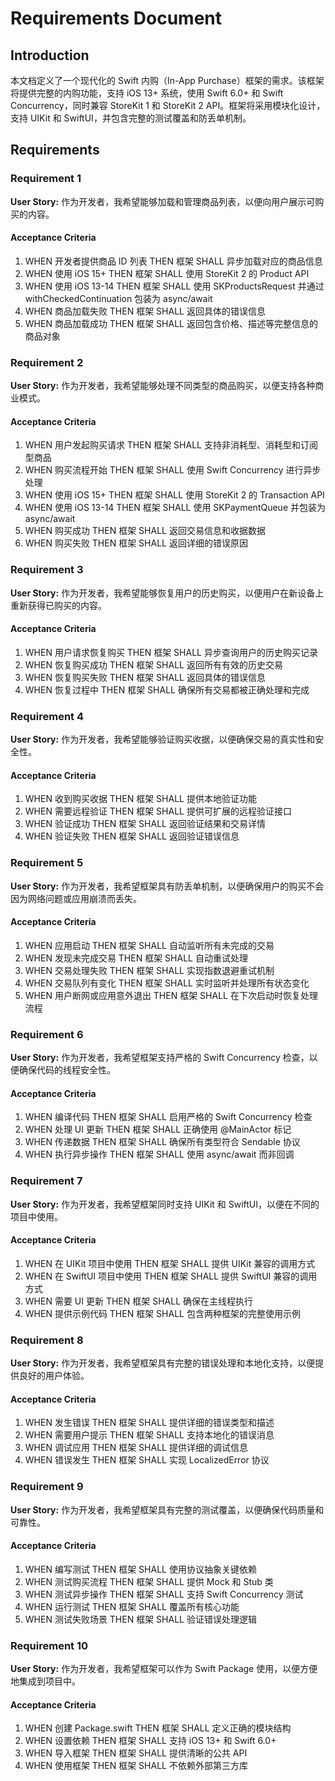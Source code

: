 # Requirements Document

## Introduction

本文档定义了一个现代化的 Swift 内购（In-App Purchase）框架的需求。该框架将提供完整的内购功能，支持 iOS 13+ 系统，使用 Swift 6.0+ 和 Swift Concurrency，同时兼容 StoreKit 1 和 StoreKit 2 API。框架将采用模块化设计，支持 UIKit 和 SwiftUI，并包含完整的测试覆盖和防丢单机制。

## Requirements

### Requirement 1

**User Story:** 作为开发者，我希望能够加载和管理商品列表，以便向用户展示可购买的内容。

#### Acceptance Criteria

1. WHEN 开发者提供商品 ID 列表 THEN 框架 SHALL 异步加载对应的商品信息
2. WHEN 使用 iOS 15+ THEN 框架 SHALL 使用 StoreKit 2 的 Product API
3. WHEN 使用 iOS 13-14 THEN 框架 SHALL 使用 SKProductsRequest 并通过 withCheckedContinuation 包装为 async/await
4. WHEN 商品加载失败 THEN 框架 SHALL 返回具体的错误信息
5. WHEN 商品加载成功 THEN 框架 SHALL 返回包含价格、描述等完整信息的商品对象

### Requirement 2

**User Story:** 作为开发者，我希望能够处理不同类型的商品购买，以便支持各种商业模式。

#### Acceptance Criteria

1. WHEN 用户发起购买请求 THEN 框架 SHALL 支持非消耗型、消耗型和订阅型商品
2. WHEN 购买流程开始 THEN 框架 SHALL 使用 Swift Concurrency 进行异步处理
3. WHEN 使用 iOS 15+ THEN 框架 SHALL 使用 StoreKit 2 的 Transaction API
4. WHEN 使用 iOS 13-14 THEN 框架 SHALL 使用 SKPaymentQueue 并包装为 async/await
5. WHEN 购买成功 THEN 框架 SHALL 返回交易信息和收据数据
6. WHEN 购买失败 THEN 框架 SHALL 返回详细的错误原因

### Requirement 3

**User Story:** 作为开发者，我希望能够恢复用户的历史购买，以便用户在新设备上重新获得已购买的内容。

#### Acceptance Criteria

1. WHEN 用户请求恢复购买 THEN 框架 SHALL 异步查询用户的历史购买记录
2. WHEN 恢复购买成功 THEN 框架 SHALL 返回所有有效的历史交易
3. WHEN 恢复购买失败 THEN 框架 SHALL 返回具体的错误信息
4. WHEN 恢复过程中 THEN 框架 SHALL 确保所有交易都被正确处理和完成

### Requirement 4

**User Story:** 作为开发者，我希望能够验证购买收据，以便确保交易的真实性和安全性。

#### Acceptance Criteria

1. WHEN 收到购买收据 THEN 框架 SHALL 提供本地验证功能
2. WHEN 需要远程验证 THEN 框架 SHALL 提供可扩展的远程验证接口
3. WHEN 验证成功 THEN 框架 SHALL 返回验证结果和交易详情
4. WHEN 验证失败 THEN 框架 SHALL 返回验证错误信息

### Requirement 5

**User Story:** 作为开发者，我希望框架具有防丢单机制，以便确保用户的购买不会因为网络问题或应用崩溃而丢失。

#### Acceptance Criteria

1. WHEN 应用启动 THEN 框架 SHALL 自动监听所有未完成的交易
2. WHEN 发现未完成交易 THEN 框架 SHALL 自动重试处理
3. WHEN 交易处理失败 THEN 框架 SHALL 实现指数退避重试机制
4. WHEN 交易队列有变化 THEN 框架 SHALL 实时监听并处理所有状态变化
5. WHEN 用户断网或应用意外退出 THEN 框架 SHALL 在下次启动时恢复处理流程

### Requirement 6

**User Story:** 作为开发者，我希望框架支持严格的 Swift Concurrency 检查，以便确保代码的线程安全性。

#### Acceptance Criteria

1. WHEN 编译代码 THEN 框架 SHALL 启用严格的 Swift Concurrency 检查
2. WHEN 处理 UI 更新 THEN 框架 SHALL 正确使用 @MainActor 标记
3. WHEN 传递数据 THEN 框架 SHALL 确保所有类型符合 Sendable 协议
4. WHEN 执行异步操作 THEN 框架 SHALL 使用 async/await 而非回调

### Requirement 7

**User Story:** 作为开发者，我希望框架同时支持 UIKit 和 SwiftUI，以便在不同的项目中使用。

#### Acceptance Criteria

1. WHEN 在 UIKit 项目中使用 THEN 框架 SHALL 提供 UIKit 兼容的调用方式
2. WHEN 在 SwiftUI 项目中使用 THEN 框架 SHALL 提供 SwiftUI 兼容的调用方式
3. WHEN 需要 UI 更新 THEN 框架 SHALL 确保在主线程执行
4. WHEN 提供示例代码 THEN 框架 SHALL 包含两种框架的完整使用示例

### Requirement 8

**User Story:** 作为开发者，我希望框架具有完整的错误处理和本地化支持，以便提供良好的用户体验。

#### Acceptance Criteria

1. WHEN 发生错误 THEN 框架 SHALL 提供详细的错误类型和描述
2. WHEN 需要用户提示 THEN 框架 SHALL 支持本地化的错误消息
3. WHEN 调试应用 THEN 框架 SHALL 提供详细的调试信息
4. WHEN 错误发生 THEN 框架 SHALL 实现 LocalizedError 协议

### Requirement 9

**User Story:** 作为开发者，我希望框架具有完整的测试覆盖，以便确保代码质量和可靠性。

#### Acceptance Criteria

1. WHEN 编写测试 THEN 框架 SHALL 使用协议抽象关键依赖
2. WHEN 测试购买流程 THEN 框架 SHALL 提供 Mock 和 Stub 类
3. WHEN 测试异步操作 THEN 框架 SHALL 支持 Swift Concurrency 测试
4. WHEN 运行测试 THEN 框架 SHALL 覆盖所有核心功能
5. WHEN 测试失败场景 THEN 框架 SHALL 验证错误处理逻辑

### Requirement 10

**User Story:** 作为开发者，我希望框架可以作为 Swift Package 使用，以便方便地集成到项目中。

#### Acceptance Criteria

1. WHEN 创建 Package.swift THEN 框架 SHALL 定义正确的模块结构
2. WHEN 设置依赖 THEN 框架 SHALL 支持 iOS 13+ 和 Swift 6.0+
3. WHEN 导入框架 THEN 框架 SHALL 提供清晰的公共 API
4. WHEN 使用框架 THEN 框架 SHALL 不依赖外部第三方库